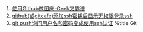 1. [使用Github做图床-Geek又靠谱](./posts/3.html)
1. [github(或gitcafe)添加ssh密钥后显示无权限登录ssh](posts/2.html)
1. [git push询问用户名和密码变成使用ssh认证](posts/index.html)
%title Git
